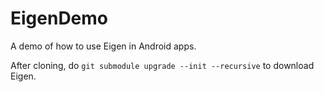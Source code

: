 # EigenDemo
A demo of how to use Eigen in Android apps.

After cloning, do `git submodule upgrade --init --recursive` to download Eigen.
